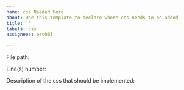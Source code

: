 ```yaml
---
name: css Needed Here
about: Use this template to declare where css needs to be added
title: ''
labels: css
assignees: erc003

---
```


File path: 

Line(s) number: 

Description of the css that should be implemented:
